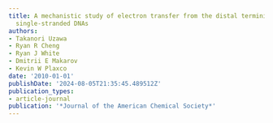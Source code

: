 ```yaml
---
title: A mechanistic study of electron transfer from the distal termini of electrode-bound,
  single-stranded DNAs
authors:
- Takanori Uzawa
- Ryan R Cheng
- Ryan J White
- Dmitrii E Makarov
- Kevin W Plaxco
date: '2010-01-01'
publishDate: '2024-08-05T21:35:45.489512Z'
publication_types:
- article-journal
publication: '*Journal of the American Chemical Society*'
---
```

